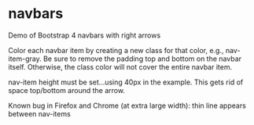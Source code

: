 # navbars
Demo of Bootstrap 4 navbars with right arrows

Color each navbar item by creating a new class for that color, e.g., nav-item-gray. Be sure to remove the padding top and bottom on the navbar itself. Otherwise, the class color will not cover the entire navbar item.

nav-item height must be set...using 40px in the example. This gets rid of space top/bottom around the arrow.

Known bug in Firefox and Chrome (at extra large width): thin line appears between nav-items
